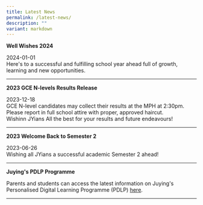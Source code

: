 ```yaml
---
title: Latest News
permalink: /latest-news/
description: ""
variant: markdown
---
```

<p><strong>Well Wishes 2024</strong></p>
<p>2024-01-01<br>Here's to a successful and fulfilling school year ahead full of growth, learning and new opportunities.</p>
<hr>


<p><strong>2023 GCE N-levels Results Release</strong></p>
<p>2023-12-18<br>GCE N-level candidates may collect their results at the MPH at 2:30pm. Please report in full school attire with proper, approved haircut. <br> Wishinn JYians All the best for your results and future endeavours!</p>
<hr>

<p><strong>2023 Welcome Back to Semester 2</strong></p>
<p>2023-06-26<br>Wishing all JYians a successful academic Semester 2 ahead!</p>
<hr>


<p><strong>Juying's PDLP Programme</strong></p>
<p>Parents and students can access the latest information on Juying's Personalised Digital Learning Programme (PDLP) <a href="/programmes/personalised-digital-learning-programme-pdlp" rel="noopener">here</a>.&nbsp;</p>
<hr>
